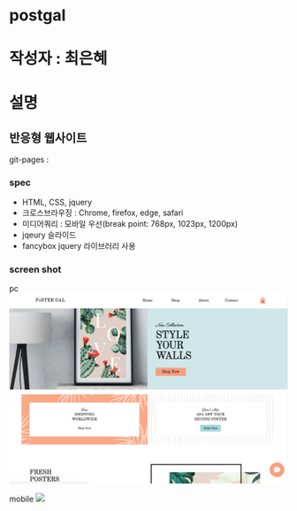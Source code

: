 # postgal
# 작성자 : 최은혜
# 설명
## 반응형 웹사이트
git-pages : 

### spec
- HTML, CSS, jquery
- 크로스브라우징 : Chrome, firefox, edge, safari
- 미디어쿼리 : 모바일 우선(break point: 768px, 1023px, 1200px)
- jqeury 슬라이드
- fancybox jquery 라이브러리 사용

### screen shot

pc
![pc](./img/pc.png)


mobile
<img src='./img/mo.png' width='40%'>